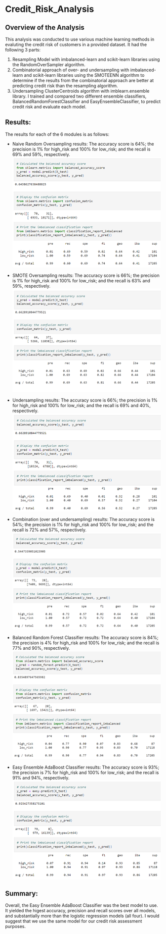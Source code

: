 # Credit_Risk_Analysis

## Overview of the Analysis
This analysis was conducted to use various machine learning methods in evaluting the credit risk of customers in a provided dataset. It had the following 3 parts: 
1. Resampling Model with imbalanced-learn and scikit-learn libraries using the RandomOverSampler algorithm.
2. Combinatorial approach of over- and undersampling with imbalanced-learn and scikit-learn libraries using the SMOTEENN algorithm to determine if the results from the combinatorial approach are better at predicting credit risk than the resampling algorithm.
3. Undersampling ClusterCentroids algorithm with imblearn.ensemble library. I trained and compared two different ensemble classifiers, BalancedRandomForestClassifier and EasyEnsembleClassifier, to predict credit risk and evaluate each model.

## Results: 
The results for each of the 6 modules is as follows:
* Naive Random Oversampling results: The accuracy score is 64%; the precision is 1% for high_risk and 100% for low_risk; and the recall is 69% and 59%, respectively.
  ![Naive Random Oversampling](https://github.com/SBaig01/Credit_Risk_Analysis/blob/0095debfe3bc01aad6b264e58284e42087d8bada/Images/Naive%20Random%20Oversampling.png)

* SMOTE Oversampling results: The accuracy score is 66%; the precision is 1% for high_risk and 100% for low_risk; and the recall is 63% and 59%, respectively.
  ![SMOTE oversampling](https://github.com/SBaig01/Credit_Risk_Analysis/blob/0095debfe3bc01aad6b264e58284e42087d8bada/Images/SMOTE%20oversampling.png)

* Undersampling results: The accuracy score is 66%; the precision is 1% for high_risk and 100% for low_risk; and the recall is 69% and 40%, respectively.
  ![Undersampling](https://github.com/SBaig01/Credit_Risk_Analysis/blob/0095debfe3bc01aad6b264e58284e42087d8bada/Images/Undersampling.png)

* Combination (over and undersampling) results: The accuracy score is 54%; the precision is 1% for high_risk and 100% for low_risk; and the recall is 72% and 57%, respectively.
  ![Combination(over and undersampling)](https://github.com/SBaig01/Credit_Risk_Analysis/blob/0095debfe3bc01aad6b264e58284e42087d8bada/Images/Combination(over%20and%20undersampling).png)

* Balanced Random Forest Classifier results: The accuracy score is 84%; the precision is 4% for high_risk and 100% for low_risk; and the recall is 77% and 90%, respectively.
  ![Balanced Random Forest Classifier](https://github.com/SBaig01/Credit_Risk_Analysis/blob/0095debfe3bc01aad6b264e58284e42087d8bada/Images/Balanced%20Random%20Forest%20Classifier.png)

* Easy Ensemble AdaBoost Classifier results: The accuracy score is 93%; the precision is 7% for high_risk and 100% for low_risk; and the recall is 91% and 94%, respectively.
  ![Easy Ensemble AdaBoost Classifier results](https://github.com/SBaig01/Credit_Risk_Analysis/blob/0095debfe3bc01aad6b264e58284e42087d8bada/Images/Easy%20Ensemble%20AdaBoost%20Classifier.png)

## Summary: 
Overall, the Easy Ensemble AdaBoost Classifier was the best model to use. It yielded the higest accuracy, precision and recall scores over all models, and substantially more than the logistic regression models (all four). I would suggest that we use the same model for our credit risk assessment purposes.

